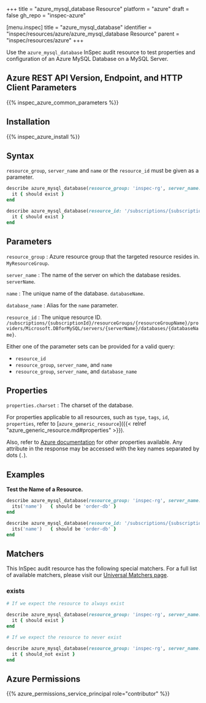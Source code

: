 +++
title = "azure_mysql_database Resource"
platform = "azure"
draft = false
gh_repo = "inspec-azure"

[menu.inspec]
title = "azure_mysql_database"
identifier = "inspec/resources/azure/azure_mysql_database Resource"
parent = "inspec/resources/azure"
+++

Use the `azure_mysql_database` InSpec audit resource to test properties and configuration of an Azure MySQL Database on a MySQL Server.

## Azure REST API Version, Endpoint, and HTTP Client Parameters

{{% inspec_azure_common_parameters %}}

## Installation

{{% inspec_azure_install %}}

## Syntax

`resource_group`, `server_name` and `name` or the `resource_id` must be given as a parameter.
```ruby
describe azure_mysql_database(resource_group: 'inspec-rg', server_name: 'customer_server', name: 'order-db') do
  it { should exist }
end
```
```ruby
describe azure_mysql_database(resource_id: '/subscriptions/{subscriptionId}/resourceGroups/{resourceGroupName}/providers/Microsoft.DBforMySQL/servers/{serverName}/databases/{databaseName}') do
  it { should exist }
end
```

## Parameters

`resource_group`
: Azure resource group that the targeted resource resides in. `MyResourceGroup`.

`server_name`
: The name of the server on which the database resides. `serverName`.

`name`
: The unique name of the database. `databaseName`.

`database_name`
: Alias for the `name` parameter.

`resource_id`
: The unique resource ID. `/subscriptions/{subscriptionId}/resourceGroups/{resourceGroupName}/providers/Microsoft.DBforMySQL/servers/{serverName}/databases/{databaseName}`.

Either one of the parameter sets can be provided for a valid query:
- `resource_id`
- `resource_group`, `server_name`, and `name`
- `resource_group`, `server_name`, and `database_name`

## Properties

`properties.charset`
: The charset of the database.

For properties applicable to all resources, such as `type`, `tags`, `id`, `properties`, refer to [`azure_generic_resource`]({{< relref "azure_generic_resource.md#properties" >}}).

Also, refer to [Azure documentation](https://docs.microsoft.com/en-us/rest/api/mysql/databases/get#database) for other properties available. 
Any attribute in the response may be accessed with the key names separated by dots (`.`).

## Examples

**Test the Name of a Resource.**

```ruby
describe azure_mysql_database(resource_group: 'inspec-rg', server_name: 'customer_server', name: 'order-db') do
  its('name')   { should be 'order-db' }
end
```
```ruby
describe azure_mysql_database(resource_id: '/subscriptions/{subscriptionId}/resourceGroups/{resourceGroupName}/providers/Microsoft.DBforMySQL/servers/{serverName}/databases/order-db') do
  its('name')   { should be 'order-db' }
end
```

## Matchers

This InSpec audit resource has the following special matchers. For a full list of available matchers, please visit our [Universal Matchers page](https://docs.chef.io/inspec/matchers/).

### exists

```ruby
# If we expect the resource to always exist

describe azure_mysql_database(resource_group: 'inspec-rg', server_name: 'customer_server', name: 'order-db') do
  it { should exist }
end

# If we expect the resource to never exist

describe azure_mysql_database(resource_group: 'inspec-rg', server_name: 'customer_server', name: 'order-db') do
  it { should_not exist }
end
```

## Azure Permissions

{{% azure_permissions_service_principal role="contributor" %}}

